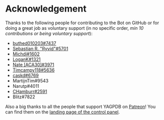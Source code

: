 # Acknowledgement

Thanks to the following people for contributing to the Bot on GitHub or for doing a great job as voluntary support \(in no specific order, _min 10 contributions or being voluntary support_\):

* [buthed010203\#7437](https://github.com/buthed010203)
* [Sebastian R. "Ryvid"\#5701](https://github.com/Ryvid)
* [Michdi\#1602](https://github.com/michelhn)
* [LoganK\#1321](https://github.com/LoganK)
* [Nate \[ACA30\]\#3971](https://github.com/ACA30)
* [Timcampy118\#5636](https://github.com/timcampy118)
* [caskd\#6769](https://github.com/casKd-dev)
* MartijnTim\#9543
* Narutp\#4011
* [CHamburr\#2591](https://github.com/CHamburr)
* Blitz\#7822

Also a big thanks to all the people that support YAGPDB on [Patreon](https://www.patreon.com/yagpdb)! You can find them on the [landing page of the control panel](https://yagpdb.xyz/manage). 

